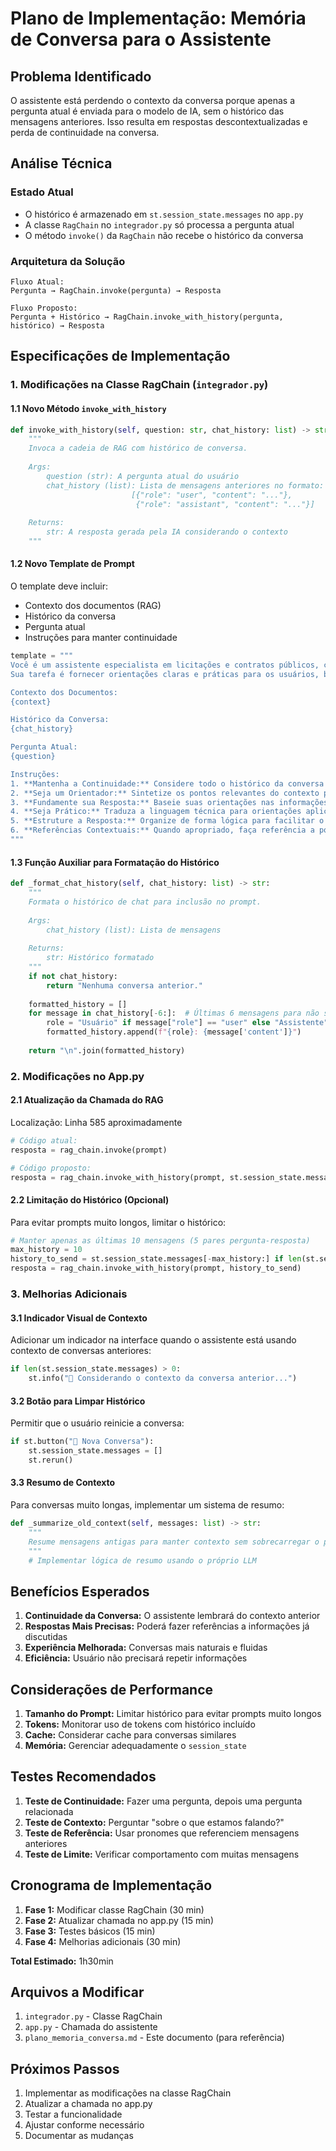 # Plano de Implementação: Memória de Conversa para o Assistente

## Problema Identificado

O assistente está perdendo o contexto da conversa porque apenas a pergunta atual é enviada para o modelo de IA, sem o histórico das mensagens anteriores. Isso resulta em respostas descontextualizadas e perda de continuidade na conversa.

## Análise Técnica

### Estado Atual
- O histórico é armazenado em `st.session_state.messages` no `app.py`
- A classe `RagChain` no `integrador.py` só processa a pergunta atual
- O método `invoke()` da `RagChain` não recebe o histórico da conversa

### Arquitetura da Solução

```
Fluxo Atual:
Pergunta → RagChain.invoke(pergunta) → Resposta

Fluxo Proposto:
Pergunta + Histórico → RagChain.invoke_with_history(pergunta, histórico) → Resposta
```

## Especificações de Implementação

### 1. Modificações na Classe RagChain (`integrador.py`)

#### 1.1 Novo Método `invoke_with_history`
```python
def invoke_with_history(self, question: str, chat_history: list) -> str:
    """
    Invoca a cadeia de RAG com histórico de conversa.
    
    Args:
        question (str): A pergunta atual do usuário
        chat_history (list): Lista de mensagens anteriores no formato:
                           [{"role": "user", "content": "..."}, 
                            {"role": "assistant", "content": "..."}]
    
    Returns:
        str: A resposta gerada pela IA considerando o contexto
    """
```

#### 1.2 Novo Template de Prompt
O template deve incluir:
- Contexto dos documentos (RAG)
- Histórico da conversa
- Pergunta atual
- Instruções para manter continuidade

```python
template = """
Você é um assistente especialista em licitações e contratos públicos, com profundo conhecimento da Lei 14.133/2021 e de manuais de boas práticas.
Sua tarefa é fornecer orientações claras e práticas para os usuários, baseando-se no contexto fornecido e mantendo a continuidade da conversa.

Contexto dos Documentos:
{context}

Histórico da Conversa:
{chat_history}

Pergunta Atual:
{question}

Instruções:
1. **Mantenha a Continuidade:** Considere todo o histórico da conversa para fornecer respostas coerentes e contextualizadas.
2. **Seja um Orientador:** Sintetize os pontos relevantes do contexto para fornecer recomendações práticas.
3. **Fundamente sua Resposta:** Baseie suas orientações nas informações do contexto e cite fontes quando possível.
4. **Seja Prático:** Traduza a linguagem técnica para orientações aplicáveis no dia a dia.
5. **Estruture a Resposta:** Organize de forma lógica para facilitar o entendimento.
6. **Referências Contextuais:** Quando apropriado, faça referência a pontos discutidos anteriormente na conversa.
"""
```

#### 1.3 Função Auxiliar para Formatação do Histórico
```python
def _format_chat_history(self, chat_history: list) -> str:
    """
    Formata o histórico de chat para inclusão no prompt.
    
    Args:
        chat_history (list): Lista de mensagens
        
    Returns:
        str: Histórico formatado
    """
    if not chat_history:
        return "Nenhuma conversa anterior."
    
    formatted_history = []
    for message in chat_history[-6:]:  # Últimas 6 mensagens para não sobrecarregar
        role = "Usuário" if message["role"] == "user" else "Assistente"
        formatted_history.append(f"{role}: {message['content']}")
    
    return "\n".join(formatted_history)
```

### 2. Modificações no App.py

#### 2.1 Atualização da Chamada do RAG
Localização: Linha 585 aproximadamente

```python
# Código atual:
resposta = rag_chain.invoke(prompt)

# Código proposto:
resposta = rag_chain.invoke_with_history(prompt, st.session_state.messages)
```

#### 2.2 Limitação do Histórico (Opcional)
Para evitar prompts muito longos, limitar o histórico:

```python
# Manter apenas as últimas 10 mensagens (5 pares pergunta-resposta)
max_history = 10
history_to_send = st.session_state.messages[-max_history:] if len(st.session_state.messages) > max_history else st.session_state.messages
resposta = rag_chain.invoke_with_history(prompt, history_to_send)
```

### 3. Melhorias Adicionais

#### 3.1 Indicador Visual de Contexto
Adicionar um indicador na interface quando o assistente está usando contexto de conversas anteriores:

```python
if len(st.session_state.messages) > 0:
    st.info("💬 Considerando o contexto da conversa anterior...")
```

#### 3.2 Botão para Limpar Histórico
Permitir que o usuário reinicie a conversa:

```python
if st.button("🔄 Nova Conversa"):
    st.session_state.messages = []
    st.rerun()
```

#### 3.3 Resumo de Contexto
Para conversas muito longas, implementar um sistema de resumo:

```python
def _summarize_old_context(self, messages: list) -> str:
    """
    Resume mensagens antigas para manter contexto sem sobrecarregar o prompt.
    """
    # Implementar lógica de resumo usando o próprio LLM
```

## Benefícios Esperados

1. **Continuidade da Conversa:** O assistente lembrará do contexto anterior
2. **Respostas Mais Precisas:** Poderá fazer referências a informações já discutidas
3. **Experiência Melhorada:** Conversas mais naturais e fluidas
4. **Eficiência:** Usuário não precisará repetir informações

## Considerações de Performance

1. **Tamanho do Prompt:** Limitar histórico para evitar prompts muito longos
2. **Tokens:** Monitorar uso de tokens com histórico incluído
3. **Cache:** Considerar cache para conversas similares
4. **Memória:** Gerenciar adequadamente o `session_state`

## Testes Recomendados

1. **Teste de Continuidade:** Fazer uma pergunta, depois uma pergunta relacionada
2. **Teste de Contexto:** Perguntar "sobre o que estamos falando?"
3. **Teste de Referência:** Usar pronomes que referenciem mensagens anteriores
4. **Teste de Limite:** Verificar comportamento com muitas mensagens

## Cronograma de Implementação

1. **Fase 1:** Modificar classe RagChain (30 min)
2. **Fase 2:** Atualizar chamada no app.py (15 min)
3. **Fase 3:** Testes básicos (15 min)
4. **Fase 4:** Melhorias adicionais (30 min)

**Total Estimado:** 1h30min

## Arquivos a Modificar

1. `integrador.py` - Classe RagChain
2. `app.py` - Chamada do assistente
3. `plano_memoria_conversa.md` - Este documento (para referência)

## Próximos Passos

1. Implementar as modificações na classe RagChain
2. Atualizar a chamada no app.py
3. Testar a funcionalidade
4. Ajustar conforme necessário
5. Documentar as mudanças